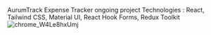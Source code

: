 AurumTrack Expense Tracker
ongoing project
Technologies : React, Tailwind CSS, Material UI, React Hook Forms, Redux Toolkit
![chrome_W4Le8hxUmj](https://github.com/user-attachments/assets/4fecc5b6-eec0-4b37-b197-e35a1a0cf9d5)
